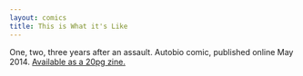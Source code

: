 ```yaml
---
layout: comics
title: This is What it's Like
---
```

One, two, three years after an assault. Autobio comic, published online May 2014. <a href="https://mozliu.bigcartel.com/product/this-is-what-it-s-like">Available as a 20pg zine.</a>

